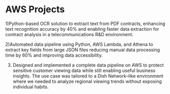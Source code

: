 # AWS Projects 

1)Python-based OCR solution to extract text from PDF contracts, enhancing text recognition accuracy
by 40% and enabling faster data extraction for contract analysis in a telecommunications R&D environment.


2)Automated data pipeline using Python, AWS Lambda, and Athena to extract key fields from large JSON
files reducing manual data processing time by 60% and improving data accessibility.


3) Designed and implemented a complete data pipeline on AWS to protect sensitive customer viewing data while still enabling useful business insights. The use case was tailored to a Dish Network–like environment where we needed to analyze regional viewing trends without exposing individual habits.

